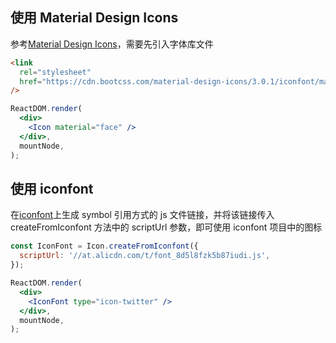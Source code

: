 ## 使用 Material Design Icons

参考[Material Design Icons](https://material.io/tools/icons/?style=baseline)，需要先引入字体库文件

```html
<link
  rel="stylesheet"
  href="https://cdn.bootcss.com/material-design-icons/3.0.1/iconfont/material-icons.css"
/>
```

```jsx
ReactDOM.render(
  <div>
    <Icon material="face" />
  </div>,
  mountNode,
);
```

## 使用 iconfont

在[iconfont](www.iconfont.cn)上生成 symbol 引用方式的 js 文件链接，并将该链接传入 createFromIconfont 方法中的 scriptUrl 参数，即可使用 iconfont 项目中的图标

```jsx
const IconFont = Icon.createFromIconfont({
  scriptUrl: '//at.alicdn.com/t/font_8d5l8fzk5b87iudi.js',
});

ReactDOM.render(
  <div>
    <IconFont type="icon-twitter" />
  </div>,
  mountNode,
);
```

